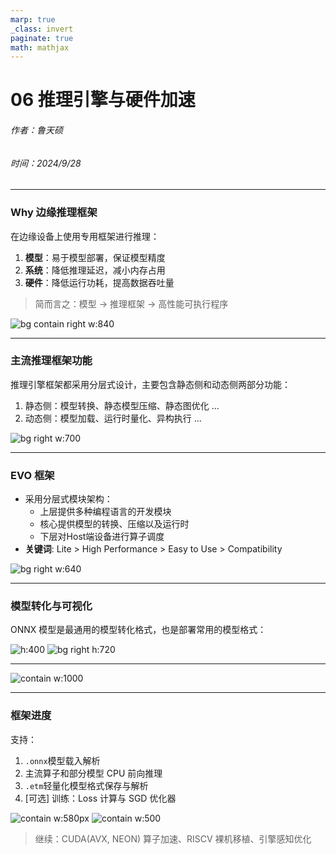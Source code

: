 ```yaml
---
marp: true
_class: invert
paginate: true
math: mathjax
---
```

<!-- _header: 'Compute InkJet Lab' -->
<!-- _footer: evo | [Github](https://github.com/lancerstadium/evo/tree/ml) | [Docs](https://lancerstadium.github.io/evo/docs) -->

# 06 推理引擎与硬件加速

###### 作者：鲁天硕
###### 时间：2024/9/28

---

### Why 边缘推理框架

在边缘设备上使用专用框架进行推理：
1. **模型**：易于模型部署，保证模型精度
2. **系统**：降低推理延迟，减小内存占用
3. **硬件**：降低运行功耗，提高数据吞吐量

> 简而言之：模型 -> 推理框架 -> 高性能可执行程序

![bg contain right w:840](asserts/evo-ref1.png)

---

### 主流推理框架功能

推理引擎框架都采用分层式设计，主要包含静态侧和动态侧两部分功能：
1. 静态侧：模型转换、静态模型压缩、静态图优化 ...
2. 动态侧：模型加载、运行时量化、异构执行 ...

![bg right w:700](asserts/evo-ref4.png)


---

### EVO 框架

- 采用分层式模块架构：
  - 上层提供多种编程语言的开发模块
  - 核心提供模型的转换、压缩以及运行时
  - 下层对Host端设备进行算子调度
- **关键词**: Lite > High Performance > Easy to Use > Compatibility

![bg right w:640](./public/evo.svg)

---

### 模型转化与可视化

ONNX 模型是最通用的模型转化格式，也是部署常用的模型格式：

![h:400](asserts/evo-mdl1.png) ![bg right h:720](asserts/evo-mdl2.png)

---

![contain w:1000](public/evo-arch.svg)


---

### 框架进度

支持：
1. `.onnx`模型载入解析
2. 主流算子和部分模型 CPU 前向推理
3. `.etm`轻量化模型格式保存与解析
4. [可选] 训练：Loss 计算与 SGD 优化器

![contain w:580px](asserts/ppt-05_03.png) ![contain w:500](asserts/ppt-04_11.png)

> 继续：CUDA(AVX, NEON) 算子加速、RISCV 裸机移植、引擎感知优化
